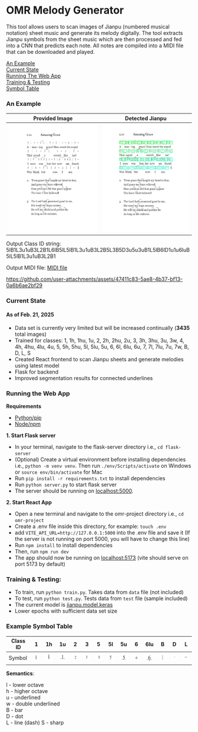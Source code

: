 # OMR Melody Generator
This tool allows users to scan images of Jianpu (numbered musical notation) sheet music and generate its melody digitally. The tool extracts Jianpu symbols from the sheet music which are then processed and fed into a CNN that predicts each note. All notes are compiled into a MIDI file that can be downloaded and played.

[An Example](#an-example)  
[Current State](#current-state)  
[Running The Web App](#running-the-web-app)  
[Training & Testing](#training--testing)  
[Symbol Table](#example-symbol-table)  

### An Example

|Provided Image|Detected Jianpu|
|--------------|--------------|
|![provided](example/amazing_grace_jianpu.PNG)|![detected](example/detected_jianpu.PNG)|

Output Class ID string: 5lB1L3u1uB3L2B1L6lB5lL5lB1L3u1uB3L2B5L3B5D3u5u3uB1L5lB6lD1u1u6luB5lL5lB1L3u1uB3L2B1

Output MIDI file: [MIDI file](example/song.mid)

https://github.com/user-attachments/assets/47411c83-5ae8-4b37-bf13-0a6b6ae2bf29

### Current State
#### As of Feb. 21, 2025
- Data set is currently very limited but will be increased continually (**3435** total images)
- Trained for classes: 1, 1h, 1hu, 1u, 2, 2h, 2hu, 2u, 3, 3h, 3hu, 3u, 3w, 4, 4h, 4hu, 4lu, 4u, 5, 5h, 5hu, 5l, 5lu, 5u, 6, 6l, 6lu, 6u, 7, 7l, 7lu, 7u, 7w, B, D, L, S
- Created React frontend to scan Jianpu sheets and generate melodies using latest model
- Flask for backend
- Improved segmentation results for connected underlines

### Running the Web App
**Requirements**
- [Python/pip](https://www.python.org/downloads/)
- [Node/npm](https://nodejs.org/en/download)

**1. Start Flask server**
- In your terminal, navigate to the flask-server directory i.e., ```cd flask-server```
- (Optional) Create a virtual environment before installing dependencies i.e., ```python -m venv venv```. Then run ```./env/Scripts/activate``` on Windows or ```source env/bin/activate``` for Mac
- Run ```pip install -r requirements.txt``` to install dependencies
- Run ```python server.py``` to start flask server
- The server should be running on [localhost:5000](http://127.0.0.1:5000).

**2. Start React App**
- Open a new terminal and navigate to the omr-project directory i.e., ```cd omr-project```
- Create a .env file inside this directory, for example: ```touch .env```
- add ```VITE_API_URL=http://127.0.0.1:5000``` into the .env file and save it (If the server is not running on port 5000, you will have to change this line)
- Run ```npm install``` to install dependencies
- Then, run ```npm run dev```
- The app should now be running on [localhost:5173](http://localhost:5173) (vite should serve on port 5173 by default)

### Training & Testing:
- To train, run ``` python train.py ```. Takes data from ``` data ``` file (not included)
- To test, run ``` python test.py ```. Tests data from ``` test ``` file (sample included)
- The current model is [jianpu.model.keras](jianpu.model.keras) 
- Lower epochs with sufficient data set size

### Example Symbol Table
|Class ID| 1  | 1h | 1u | 2  | 3  | 5  | 5l | 5u | 6  | 6lu| B  | D  | L  |
|----|----|----|----|----|----|----|----|----|----|----|----|----|----|
| Symbol |![1](images/1_0.PNG)|![1h](images/1h_0.PNG)|![1u](images/1u_0.PNG)|![2](images/2_0.PNG)|![3](images/3_0.PNG)|![5](images/5_0.PNG)|![5l](images/5l_0.PNG)|![5u](images/5u_0.PNG)|![6](images/6_0.PNG)|![6lu](images/6lu_0.PNG)|![B](images/B_0.PNG)|![D](images/D_0.PNG)|![L](images/L_0.PNG)|

**Semantics**:

l - lower octave\
h - higher octave\
u - underlined\
w - double underlined\
B - bar\
D - dot\
L - line (dash)
S - sharp
